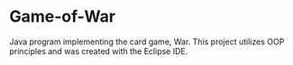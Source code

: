 # Game-of-War
Java program implementing the card game, War.  This project utilizes OOP principles and was created with the Eclipse IDE.
